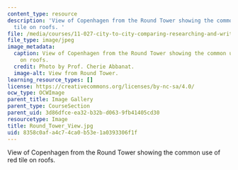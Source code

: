 ```yaml
---
content_type: resource
description: 'View of Copenhagen from the Round Tower showing the common use of red
  tile on roofs. '
file: /media/courses/11-027-city-to-city-comparing-researching-and-writing-about-cities-spring-2006/8358c0afa4c74ca0b53e1a0393306f1f_Round_Tower_View.jpg
file_type: image/jpeg
image_metadata:
  caption: View of Copenhagen from the Round Tower showing the common use of red tile
    on roofs.
  credit: Photo by Prof. Cherie Abbanat.
  image-alt: View from Round Tower.
learning_resource_types: []
license: https://creativecommons.org/licenses/by-nc-sa/4.0/
ocw_type: OCWImage
parent_title: Image Gallery
parent_type: CourseSection
parent_uid: 3d86dfce-ea32-b32b-d063-9fb41405cd30
resourcetype: Image
title: Round_Tower_View.jpg
uid: 8358c0af-a4c7-4ca0-b53e-1a0393306f1f
---
```

View of Copenhagen from the Round Tower showing the common use of red tile on roofs. 